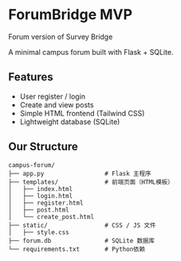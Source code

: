# ForumBridge MVP
Forum version of Survey Bridge

A minimal campus forum built with Flask + SQLite.

## Features
- User register / login
- Create and view posts
- Simple HTML frontend (Tailwind CSS)
- Lightweight database (SQLite)

## Our Structure
```
campus-forum/
├── app.py                 # Flask 主程序
├── templates/             # 前端页面（HTML模板）
│   ├── index.html
│   ├── login.html
│   ├── register.html
│   ├── post.html
│   └── create_post.html
├── static/                # CSS / JS 文件
│   ├── style.css
├── forum.db               # SQLite 数据库
└── requirements.txt       # Python依赖
```
